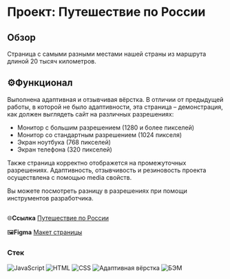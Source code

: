 # Проект: Путешествие по России

## Обзор
Страница с самыми разными местами нашей страны из маршрута длиной 20 тысяч километров.

## ⚙️Функционал
Выполнена адаптивная и отзывчивая вёрстка. В отличии от предыдущей работы, в которой не было адаптивности, эта страница – демонстрация, как должен выглядеть сайт на различных разрешениях:
* Монитор с большим разрешением (1280 и более пикселей)
* Монитор со стандартным разрешением (1024 пикселя)
* Экран ноутбука (768 пикселей)
* Экран телефона (320 пикселей)

Также страница корректно отображется на промежуточных разрешениях. Адаптивность, отзывчивость и резиновость проекта осуществлена с помощью media свойств.

Вы можете посмотреть разницу в разрешениях при помощи инструментов разработчика.

##

🌐**Ссылка** [Путешествие по России](https://romnyer.github.io/russian-travel/)

🖼**Figma** [Макет страницы](https://www.figma.com/file/5S2WSbEFL6awjVWJ0NWL8Q/Sprint-3_-Russia-_-desktop-mobile?node-id=28503%3A0)

### Стек
<div>
  <img src="https://img.shields.io/badge/JavaScript-F7DF1E?style=flat-square&logo=JavaScript&logoColor=black" alt="JavaScript" style="display:inline;"/>
  <img src="https://img.shields.io/badge/HTML-E34F26?style=flat-square&logo=HTML5&logoColor=white" alt="HTML" style="display:inline;"/>
  <img src="https://img.shields.io/badge/CSS-1572B6?style=flat-square&logo=CSS3&logoColor=white" alt="CSS" style="display:inline;"/>
  <img src="https://img.shields.io/badge/🔧-Адаптивная%20вёрстка-black?&style=flat-square&logoColor=white" alt="Адаптивная вёрстка">
  <img src="https://img.shields.io/badge/🔧-БЭМ-black?&style=flat-square&logoColor=white" alt="БЭМ">
</div>
